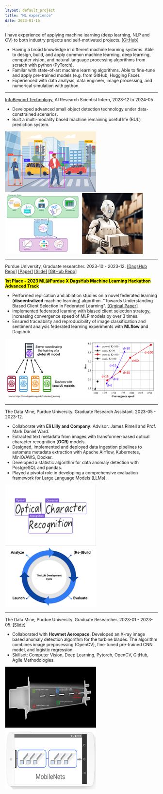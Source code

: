 ```yaml
---
layout: default_project
title: "ML experience"
date: 2023-01-16
---
```

I have experience of applying machine learning (deep learning, NLP and CV) to both industry projects and self-motivated projects. [[GitHub]](https://github.com/peng-ju)

- Having a broad knowledge in different machine learning systems. Able to design, build, and apply common machine learning, deep learning, computer vision, and natural language processing algorithms from scratch with python (PyTorch). 
- Familar with state-of-art machine learning algorithms. Able to fine-tune and apply pre-trained models (e.g. from GitHub, Hugging Face).
- Experienced with data analysis, data engineer, image processing, and numerical simulation with python.

---
[InfoBeyond Technology](https://infobeyondtech.com/), AI Research Scientist Intern, 2023-12 to 2024-05

- Developed advanced small object detection technology under data-constrained scenarios.
- Built a multi-modality based machine remaining useful life (RUL) prediction system. 

[<img src="img/Object-detection.png"  width=300px height=200px />](img/Object-detection.png)
[<img src="img/Multimodal.png"  width=250px height=200px />](img/Multimodal.png)
[<img src="img/Robot.png"  width=200px height=200px />](img/Robot.png)

---
Purdue University, Graduate researcher. 2023-10 - 2023-12. [[DagsHub Repo]](https://dagshub.com/peng-ju/Power-of-Choice) [[Paper]](https://dagshub.com/peng-ju/Power-of-Choice/src/main/Report-ReScience.pdf) [[Slide]](https://dagshub.com/peng-ju/Power-of-Choice/src/main/Presentation-Hackathon.pdf) [[GitHub Repo]](https://github.com/peng-ju/Power-of-Choice)

<mark><b>
1st Place - 2023 ML@Purdue X DagsHub Machine Learning Hackathon Advanced Track
</b></mark>
- Performed replication and ablation studies on a novel federated learning (**discentralized** machine learning) algorithm. "Towards Understanding Biased Client Selection in Federated Learning". [[Orginal Paper]](https://proceedings.mlr.press/v151/jee-cho22a.html)
- Implemented federated learning with biased client selection strategy, increasing convergence speed of MLP models by over 3 times. 
- Ensured traceability and reproducibility of image classification and sentiment analysis federated learning experiments with **MLflow** and Dagshub.

[<img src="img/PowerOfChoice.png"  width=500px height=200px />](img/PowerOfChoice.png)

---
The Data Mine, Purdue University. Graduate Research Assistant. 2023-05 - 2023-12. 
- Collaborate with **Eli Lilly and Company**. Advisor: James Rimell and Prof. Mark Daniel Ward. 
- Extracted text metadata from images with transformer-based optical character recognition (**OCR**) models. 
- Designed, implemented and deployed data ingestion pipelines to automate metadata extraction with Apache Airflow, Kubernetes, MinIO/AWS, Docker. 
- Developed a statistic algorithm for data anomaly detection with PostgreSQL and pandas.
- Played a pivotal role in developing a comprehensive evaluation framework for Large Language Models (LLMs).

[<img src="img/OCR.png"  width=300px height=200px />](img/OCR.png) 
[<img src="img/evaluate-llms.png"  width=300px height=200px />](img/evaluate-llms.png) 

---
The Data Mine, Purdue University. Graduate Researcher. 2023-01 - 2023-05.
[[Slide]](https://github.com/peng-ju/Turbine_blade_anomaly_detection)

- Collaborated with **Howmet Aerospace**. Developed an X-ray image based anomaly detection algorithm for the turbine blades. The algorithm combines image preposessing (OpenCV), fine-tuned pre-trained CNN model, and logistic regression.
- Skillset: Computer Vision, Deep Learning, Pytorch, OpenCV, GitHub, Agile Methodologies. 

[<img src="img/TurbineAnomaly.png"  width=300px height=200px />](img/TurbineAnomaly.png)
[<img src="img/mobilenet.png"  width=300px height=200px />](img/mobilenet.png)
